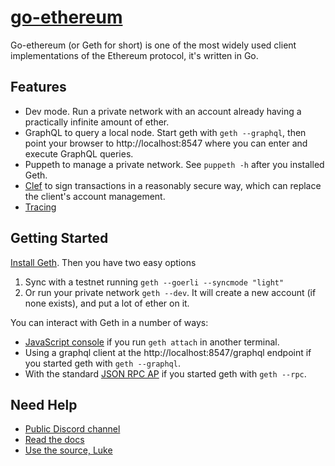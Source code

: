 # [go-ethereum](https://geth.ethereum.org)

Go-ethereum (or Geth for short) is one of the most widely used client implementations of the Ethereum protocol, it's written in Go.

## Features

- Dev mode. Run a private network with an account already having a practically infinite amount of ether. 
- GraphQL to query a local node.  Start geth with `geth --graphql`, then point your browser to http://localhost:8547 where you can enter and execute GraphQL queries.
- Puppeth to manage a private network. See `puppeth -h` after you installed Geth.
- [Clef](https://geth.ethereum.org/clef/Overview) to sign transactions in a reasonably secure way, which can replace the client's account management.
- [Tracing](https://geth.ethereum.org/developers/Tracing_Introduction)

## Getting Started

[Install Geth](https://geth.ethereum.org/install-and-build/Installing-Geth). Then you have two easy options

1. Sync with a testnet running `geth --goerli --syncmode "light"`
2. Or run your private network `geth --dev`. It will create a new account (if none exists), and put a lot of ether on it.

You can interact with Geth in a number of ways:

- [JavaScript console](https://geth.ethereum.org/interface/JavaScript-Console) if you run `geth attach` in another terminal.
- Using a graphql client at the http://localhost:8547/graphql endpoint if you started geth with `geth --graphql`.
- With the standard [JSON RPC AP](https://github.com/ethereum/wiki/wiki/JSON-RPC) if you started geth with `geth --rpc`.


## Need Help

- [Public Discord channel](https://discord.gg/nthXNEv)
- [Read the docs](https://geth.ethereum.org/docs/)
- [Use the source, Luke](https://github.com/ethereum/go-ethereum)

